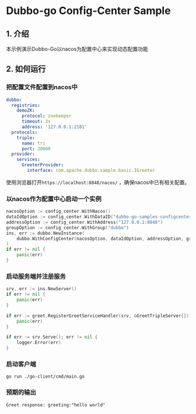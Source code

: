 # Dubbo-go Config-Center Sample

## 1. 介绍

本示例演示Dubbo-Go以nacos为配置中心来实现动态配置功能

## 2. 如何运行

### 把配置文件配置到nacos中

```yaml
dubbo:
  registries:
    demoZK:
      protocol: zookeeper
      timeout: 3s
      address: '127.0.0.1:2181'
  protocols:
    triple:
      name: tri
      port: 20000
  provider:
    services:
      GreeterProvider:
        interface: com.apache.dubbo.sample.basic.IGreeter
```

使用浏览器打开`https://localhost:8848/nacos/` ，确保nacos中已有相关配置。

### 以nacos作为配置中心启动一个实例

```go
nacosOption := config_center.WithNacos()
dataIdOption := config_center.WithDataID("dubbo-go-samples-configcenter-nacos-server")
addressOption := config_center.WithAddress("127.0.0.1:8848")
groupOption := config_center.WithGroup("dubbo")
ins, err := dubbo.NewInstance(
    dubbo.WithConfigCenter(nacosOption, dataIdOption, addressOption, groupOption),
)
if err != nil {
    panic(err)
}
```

### 启动服务端并注册服务

```go
srv, err := ins.NewServer()
if err != nil {
    panic(err)
}

if err := greet.RegisterGreetServiceHandler(srv, &GreetTripleServer{}); err != nil {
    panic(err)
}

if err := srv.Serve(); err != nil {
    logger.Error(err)
}
```

### 启动客户端

```shell
go run ./go-client/cmd/main.go
```

### 预期的输出

```txt
Greet response: greeting:"hello world"
```
